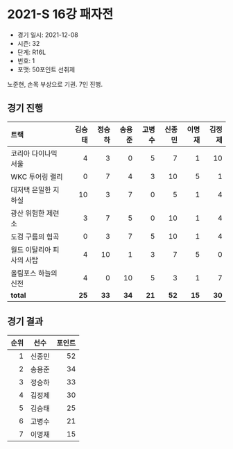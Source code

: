 # 2021-S 16강 패자전

- 경기 일시: 2021-12-08
- 시즌: 32
- 단계: R16L
- 번호: 1
- 포맷: 50포인트 선취제



노준현, 손목 부상으로 기권. 7인 진행.

## 경기 진행

| 트랙 | 김승태 | 정승하 | 송용준 | 고병수 | 신종민 | 이명재 | 김정제 |
|:---|---:|---:|---:|---:|---:|---:|---:|
| 코리아 다이나믹 서울 | 4 | 3 | 0 | 5 | 7 | 1 | 10 |
| WKC 투어링 랠리 | 0 | 7 | 4 | 3 | 10 | 5 | 1 |
| 대저택 은밀한 지하실 | 10 | 3 | 7 | 0 | 5 | 1 | 4 |
| 광산 위험한 제련소 | 3 | 7 | 5 | 0 | 10 | 1 | 4 |
| 도검 구름의 협곡 | 0 | 3 | 7 | 5 | 10 | 1 | 4 |
| 월드 이탈리아 피사의 사탑 | 4 | 10 | 1 | 3 | 7 | 5 | 0 |
| 올림포스 하늘의 신전 | 4 | 0 | 10 | 5 | 3 | 1 | 7 |
| __total__ | __25__ | __33__ | __34__ | __21__ | __52__ | __15__ | __30__ |




## 경기 결과

| 순위 | 선수 | 포인트 |
|---:|:---:|---:|
| 1 | 신종민 | 52 |
| 2 | 송용준 | 34 |
| 3 | 정승하 | 33 |
| 4 | 김정제 | 30 |
| 5 | 김승태 | 25 |
| 6 | 고병수 | 21 |
| 7 | 이명재 | 15 |

